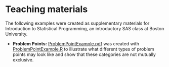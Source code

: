 # Teaching materials
The following examples were created as supplementary materials for Introduction to Statistical Programming, an introductory SAS class at Boston University.
* **Problem Points:** [ProblemPointExample.pdf](https://github.com/snlent/teaching/blob/master/ProblemPointExample.pdf) was created with [ProblemPointExample.R](https://github.com/snlent/teaching/blob/master/ProblemPointExample.R) to illustrate what different types of problem points may look like and show that these categories are not mutually exclusive.